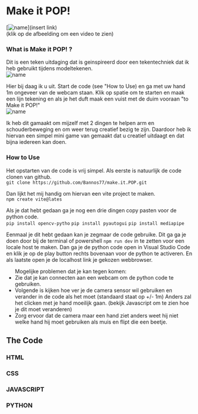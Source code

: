 # Make it POP!

[<img src="insert name" alt="name" width="x">](insert link)<br>
 (klik op de afbeelding om een video te zien)

### What is Make it POP! ?

Dit is een teken uitdaging dat is geinspireerd door een tekentechniek dat ik heb gebruikt tijdens modeltekenen.<br>
<img src="inset name" alt="name" width="x"> <br>

Hier bij daag ik u uit. Start de code (see "How to Use) en ga met uw hand 1m ongeveer van de webcam staan. Klik op spatie om te starten en maak een lijn tekening en als je het duft maak een vuist met de duim vooraan "to Make it POP!"<br>
<img src="inset name" alt="name" width="x"> <br>

Ik heb dit gamaakt om mijzelf met 2 dingen te helpen arm en schouderbeweging en om weer terug creatief bezig te zijn. Daardoor heb ik hiervan een simpel mini game van gemaakt dat u creatief uitdaagt en dat bijna iedereen kan doen.

### How to Use

Het opstarten van de code is vrij simpel. Als eerste is natuurlijk de code clonen van github. <br>
`git clone https://github.com/Bannos77/make.it.POP.git`

Dan lijkt het mij handig om hiervan een vite project te maken. <br>
`npm create vite@lates`

Als je dat hebt gedaan ga je nog een drie dingen copy pasten voor de python code. <br>
`pip install opencv-pytho` `pip install pyautogui` `pip install mediapipe`

Eenmaal je dit hebt gedaan kan je zegmaar de code gebruike. Dit ga ga je doen door bij de terminal of powershell `npm run dev` in te zetten voor een locale host te maken. Dan ga je de python code open in Visual Studio Code en klik je op de play button rechts bovenaan voor de python te activeren. En als laatste open je de localhost link je gekozen webbrowser.

<ul>Mogelijke problemen dat je kan tegen komen:<br>
<li>Zie dat je kan connecten aan een webcam om de python code te gebruiken.</li>
<li>Volgende is kijken hoe ver je de camera sensor wil gebruiken en verander in de code als het moet (standaard staat op +/- 1m) Anders zal het clicken met je hand moeilijk gaan. (bekijk Javascript om te zien hoe je dit moet veranderen)</li>
<li>Zorg ervoor dat de camera maar een hand ziet anders weet hij niet welke hand hij moet gebruiken als muis en flipt die een beetje.</li>
</ul>

## The Code

### HTML

### CSS

### JAVASCRIPT

### PYTHON